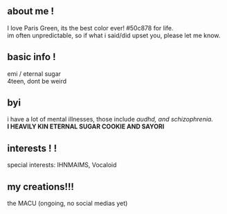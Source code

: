 

## about me !

I love Paris Green, its the best color ever! #50c878 for life.<br/>
im often unpredictable, so if what i said/did upset you, please let me know.

## basic info !

emi / eternal sugar <br/>
4teen, dont be weird<br/>

## byi
i have a lot of mental illnesses, those include *audhd, and schizophrenia.*<br/>
**I HEAVILY KIN ETERNAL SUGAR COOKIE AND SAYORI**

## interests ! ! 
special interests: IHNMAIMS, Vocaloid

## my creations!!!

the MACU (ongoing, no social medias yet)

